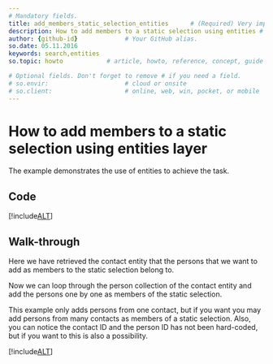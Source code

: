 ```yaml
---
# Mandatory fields.
title: add_members_static_selection_entities      # (Required) Very important for SEO.
description: How to add members to a static selection using entities # (Required) Important for SEO.
author: {github-id}             # Your GitHub alias.
so.date: 05.11.2016
keywords: search,entities
so.topic: howto            # article, howto, reference, concept, guide

# Optional fields. Don't forget to remove # if you need a field.
# so.envir:                     # cloud or onsite
# so.client:                    # online, web, win, pocket, or mobile
---
```


# How to add members to a static selection using entities layer

The example demonstrates the use of entities to achieve the task.

## Code

[!include[ALT](./includes/add-to-static-entities.md)]

## Walk-through

Here we have retrieved the contact entity that the persons that we want to add as members to the static selection belong to.

Now we can loop through the person collection of the contact entity and add the persons one by one as members of the static selection.

This example only adds persons from one contact, but if you want you may add persons from many contacts as members of a static selection. Also, you can notice the contact ID and the person ID has not been hard-coded, but if you want to this is also a possibility.

[!include[ALT](includes/note-hardocing-id.md)]
